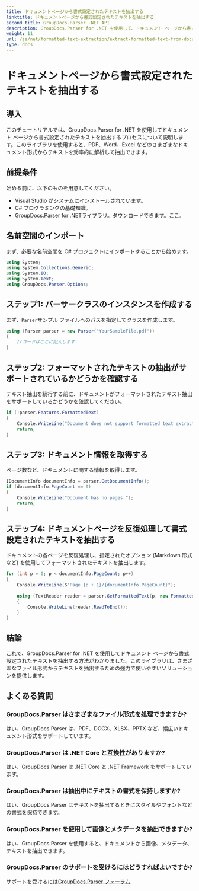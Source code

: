 ```yaml
---
title: ドキュメントページから書式設定されたテキストを抽出する
linktitle: ドキュメントページから書式設定されたテキストを抽出する
second_title: GroupDocs.Parser .NET API
description: GroupDocs.Parser for .NET を使用して、ドキュメント ページから書式設定されたテキストを抽出します。効率的で信頼性の高いテキスト抽出ソリューションです。
weight: 11
url: /ja/net/formatted-text-extraction/extract-formatted-text-from-document-page/
type: docs
---
```

# ドキュメントページから書式設定されたテキストを抽出する

## 導入
このチュートリアルでは、GroupDocs.Parser for .NET を使用してドキュメント ページから書式設定されたテキストを抽出するプロセスについて説明します。このライブラリを使用すると、PDF、Word、Excel などのさまざまなドキュメント形式からテキストを効率的に解析して抽出できます。
## 前提条件
始める前に、以下のものを用意してください。
- Visual Studio がシステムにインストールされています。
- C# プログラミングの基礎知識。
-  GroupDocs.Parser for .NETライブラリ。ダウンロードできます。[ここ](https://releases.groupdocs.com/parser/net/).

## 名前空間のインポート
まず、必要な名前空間を C# プロジェクトにインポートすることから始めます。
```csharp
using System;
using System.Collections.Generic;
using System.IO;
using System.Text;
using GroupDocs.Parser.Options;
```
## ステップ1: パーサークラスのインスタンスを作成する
まず、`Parser`サンプル ファイルへのパスを指定してクラスを作成します。
```csharp
using (Parser parser = new Parser("YourSampleFile.pdf"))
{
    //コードはここに記入します
}
```
## ステップ2: フォーマットされたテキストの抽出がサポートされているかどうかを確認する
テキスト抽出を続行する前に、ドキュメントがフォーマットされたテキスト抽出をサポートしているかどうかを確認してください。
```csharp
if (!parser.Features.FormattedText)
{
    Console.WriteLine("Document does not support formatted text extraction.");
    return;
}
```
## ステップ3: ドキュメント情報を取得する
ページ数など、ドキュメントに関する情報を取得します。
```csharp
IDocumentInfo documentInfo = parser.GetDocumentInfo();
if (documentInfo.PageCount == 0)
{
    Console.WriteLine("Document has no pages.");
    return;
}
```
## ステップ4: ドキュメントページを反復処理して書式設定されたテキストを抽出する
ドキュメントの各ページを反復処理し、指定されたオプション (Markdown 形式など) を使用してフォーマットされたテキストを抽出します。
```csharp
for (int p = 0; p < documentInfo.PageCount; p++)
{
    Console.WriteLine($"Page {p + 1}/{documentInfo.PageCount}");
    
    using (TextReader reader = parser.GetFormattedText(p, new FormattedTextOptions(FormattedTextMode.Markdown)))
    {
        Console.WriteLine(reader.ReadToEnd());
    }
}
```

## 結論
これで、GroupDocs.Parser for .NET を使用してドキュメント ページから書式設定されたテキストを抽出する方法がわかりました。このライブラリは、さまざまなファイル形式からテキストを抽出するための強力で使いやすいソリューションを提供します。

## よくある質問
### GroupDocs.Parser はさまざまなファイル形式を処理できますか?
はい、GroupDocs.Parser は、PDF、DOCX、XLSX、PPTX など、幅広いドキュメント形式をサポートしています。
### GroupDocs.Parser は .NET Core と互換性がありますか?
はい、GroupDocs.Parser は .NET Core と .NET Framework をサポートしています。
### GroupDocs.Parser は抽出中にテキストの書式を保持しますか?
はい、GroupDocs.Parser はテキストを抽出するときにスタイルやフォントなどの書式を保持できます。
### GroupDocs.Parser を使用して画像とメタデータを抽出できますか?
はい、GroupDocs.Parser を使用すると、ドキュメントから画像、メタデータ、テキストを抽出できます。
### GroupDocs.Parser のサポートを受けるにはどうすればよいですか?
サポートを受けるには[GroupDocs.Parser フォーラム](https://forum.groupdocs.com/c/parser/17).
